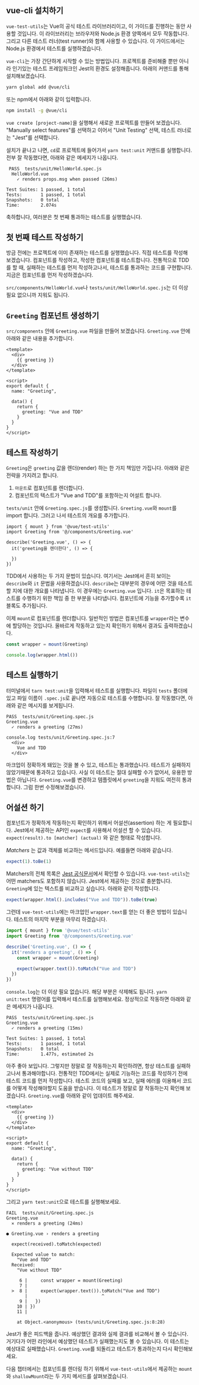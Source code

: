 ## vue-cli 설치하기

`vue-test-utils`는 Vue의 공식 테스트 라이브러리이고, 이 가이드를 진행하는 동안 사용할 것입니다. 이 라이브러리는 브라우저와 Node.js 환경 양쪽에서 모두 작동합니다. 그리고 다른 테스트 러너(test runner)와 함께 사용할 수 있습니다. 이 가이드에서는 Node.js 환경에서 테스트를 실행하겠습니다.

`vue-cli`는 가장 간단하게 시작할 수 있는 방법입니다. 프로젝트를 준비해줄 뿐만 아니라 인기있는 테스트 프레임워크인 Jest의 환경도 설정해줍니다. 아래의 커맨드를 통해 설치해보겠습니다.

```sh
yarn global add @vue/cli
```

또는 npm에서 아래와 같이 입력합니다.

```sh
npm install -g @vue/cli
```

`vue create [project-name]`을 실행해서 새로운 프로젝트를 만들어 보겠습니다. "Manually select features"를 선택하고 이어서 "Unit Testing" 선택, 테스트 러너로는 "Jest"를 선택합니다.

설치가 끝나고 나면, `cd`로 프로젝트에 들어가서 `yarn test:unit` 커맨드를 실행합니다. 전부 잘 작동했다면, 아래와 같은 메세지가 나옵니다.

```
 PASS  tests/unit/HelloWorld.spec.js
  HelloWorld.vue
    ✓ renders props.msg when passed (26ms)

Test Suites: 1 passed, 1 total
Tests:       1 passed, 1 total
Snapshots:   0 total
Time:        2.074s
```

축하합니다, 여러분은 첫 번째 통과하는 테스트를 실행했습니다.

## 첫 번째 테스트 작성하기

방금 전에는 프로젝트에 이미 존재하는 테스트를 실행했습니다. 직접 테스트를 작성해 보겠습니다. 컴포넌트를 작성하고, 작성한 컴포넌트를 테스트합니다. 전통적으로 TDD를 할 때, 실패하는 테스트를 먼저 작성하고나서, 테스트를 통과하는 코드를 구현합니다. 지금은 컴포넌트를 먼저 작성하겠습니다.

`src/components/HelloWorld.vue`나 `tests/unit/HelloWorld.spec.js`는 더 이상 필요 없으니까 지워도 됩니다.

## `Greeting` 컴포넌트 생성하기

`src/components` 안에 `Greeting.vue` 파일을 만들어 보겠습니다. `Greeting.vue` 안에 아래와 같은 내용을 추가합니다.

```vue
<template>
  <div>
    {{ greeting }}
  </div>
</template>

<script>
export default {
  name: "Greeting",

  data() {
    return {
      greeting: "Vue and TDD"
    }
  }
}
</script>
```

## 테스트 작성하기

`Greeting`은 `greeting` 값을 렌더(render) 하는 한 가지 책임만 가집니다. 아래와 같은 전략을 가지려고 합니다.

1. `마운트`로 컴포넌트를 렌더합니다.
2. 컴포넌트의 텍스트가 "Vue and TDD"를 포함하는지 어설트 합니다.

`tests/unit` 안에 `Greeting.spec.js`를 생성합니다. `Greeting.vue`와 `mount`를 import 합니다. 그러고 나서 테스트의 개요를 추가합니다.

```
import { mount } from '@vue/test-utils'
import Greeting from '@/components/Greeting.vue'

describe('Greeting.vue', () => {
  it('greeting을 렌더한다', () => {

  })
})
```

TDD에서 사용하는 두 가지 문법이 있습니다. 여기서는 Jest에서 흔히 보이는 `describe`와 `it` 문법을 사용하겠습니다. `describe`는 대부분의 경우에 어떤 것을 테스트할 지에 대한 개요를 나타냅니다. 이 경우에는 `Greeting.vue` 입니다. `it`은 목표하는 테스트를 수행하기 위한 책임 중 한 부분을 나타냅니다. 컴포넌트에 기능을 추가할수록 `it` 블록도 추가됩니다.

이제 `mount`로 컴포넌트를 렌더합니다. 일반적인 방법은 컴포넌트를 `wrapper`라는 변수에 할당하는 것입니다. 올바르게 작동하고 있는지 확인하기 위해서 결과도 출력하겠습니다.

```js
const wrapper = mount(Greeting)

console.log(wrapper.html())
```

## 테스트 실행하기

터미널에서 `tarn test:unit`을 입력해서 테스트를 실행합니다. 파일이 `tests` 폴더에 있고 파일 이름이 `.spec.js`로 끝나면 자동으로 테스트를 수행합니다. 잘 작동했다면, 아래와 같은 메시지를 보게됩니다.

```
PASS  tests/unit/Greeting.spec.js
Greeting.vue
  ✓ renders a greeting (27ms)

console.log tests/unit/Greeting.spec.js:7
  <div>
    Vue and TDD
  </div>
```

마크업이 정확하게 돼있는 것을 볼 수 있고, 테스트는 통과했습니다. 테스트가 실패하지 않았기때문에 통과하고 있습니다. 사실 이 테스트는 절대 실패할 수가 없어서, 유용한 방법은 아닙니다. `Greeting.vue`를 변경하고 템플릿에서 `greeting`을 지워도 여전히 통과합니다. 그럼 한번 수정해보겠습니다.

## 어설션 하기

컴포넌트가 정확하게 작동하는지 확인하기 위해서 어설션(assertion) 하는 게 필요합니다. Jest에서 제공하는 API인 `expect`를 사용해서 어설션 할 수 있습니다. `expect(result).to [matcher] (actual)` 와 같은 형태로 작성합니다.

_Matchers_ 는 값과 객체를 비교하는 메서드입니다. 예를들면 아래와 같습니다.

```js
expect(1).toBe(1)
```

Matchers의 전체 목록은 [Jest 공식문서](https://jestjs.io/docs/en/expect)에서 확인할 수 있습니다. `vue-test-utils`는 어떤 matchers도 포함하지 않습니다. Jest에서 제공하는 것으로 충분합니다. `Greeting`에 있는 텍스트를 비교하고 싶습니다. 아래와 같이 작성합니다.

```js
expect(wrapper.html().includes("Vue and TDD")).toBe(true)
```

그런데 `vue-test-utils`에는 마크업인 `wrapper.text`를 얻는 더 좋은 방법이 있습니다. 테스트의 마지막 부분을 마무리 하겠습니다.

```js
import { mount } from '@vue/test-utils'
import Greeting from '@/components/Greeting.vue'

describe('Greeting.vue', () => {
  it('renders a greeting', () => {
    const wrapper = mount(Greeting)

    expect(wrapper.text()).toMatch("Vue and TDD")
  })
})
```

`console.log`는 더 이상 필요 없습니다. 해당 부분은 삭제해도 됩니다. `yarn unit:test` 명령어를 입력해서 테스트를 실행해보세요. 정상적으로 작동하면 아래와 같은 메세지가 나옵니다.

```
PASS  tests/unit/Greeting.spec.js
Greeting.vue
  ✓ renders a greeting (15ms)

Test Suites: 1 passed, 1 total
Tests:       1 passed, 1 total
Snapshots:   0 total
Time:        1.477s, estimated 2s
```

아주 좋아 보입니다. 그렇지만 정말로 잘 작동하는지 확인하려면, 항상 테스트를 실패하고나서 통과해야합니다. 전통적인 TDD에서는 실제로 기능하는 코드를 작성하기 전에 테스트 코드를 먼저 작성합니다. 테스트 코드의 실패를 보고, 실패 에러를 이용해서 코드를 어떻게 작성해야할지 도움을 받습니다. 이 테스트가 정말로 잘 작동하는지 확인해 보겠습니다. `Greeting.vue`를 아래와 같이 업데이트 해주세요.

```vue
<template>
  <div>
    {{ greeting }}
  </div>
</template>

<script>
export default {
  name: "Greeting",

  data() {
    return {
      greeting: "Vue without TDD"
    }
  }
}
</script>
```

그리고 `yarn test:unit`으로 테스트를 실행해보세요.

```
FAIL  tests/unit/Greeting.spec.js
Greeting.vue
  ✕ renders a greeting (24ms)

● Greeting.vue › renders a greeting

  expect(received).toMatch(expected)

  Expected value to match:
    "Vue and TDD"
  Received:
    "Vue without TDD"

     6 |     const wrapper = mount(Greeting)
     7 |
  >  8 |     expect(wrapper.text()).toMatch("Vue and TDD")
       |                            ^
     9 |   })
    10 | })
    11 |

    at Object.<anonymous> (tests/unit/Greeting.spec.js:8:28)
```

Jest가 좋은 피드백을 줍니다. 예상했던 결과와 실제 결과를 비교해서 볼 수 있습니다. 거기다가 어떤 라인에서 예상했던 테스트가 실패했는지도 볼 수 있습니다. 이 테스트는 예상대로 실패했습니다. `Greeting.vue`를 되돌리고 테스트가 통과하는지 다시 확인해보세요.

다음 챕터에서는 컴포넌트를 렌더링 하기 위해서 `vue-test-utils`에서 제공하는 `mount`와 `shallowMount`라는 두 가지 메서드를 살펴보겠습니다.
